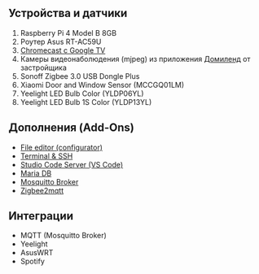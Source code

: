 ## Устройства и датчики
1. Raspberry Pi 4 Model B 8GB
2. Роутер Asus RT-AC59U
3. [Chromecast с Google TV](https://store.google.com/us/product/chromecast_google_tv)
4. Камеры видеонаболюдения (mjpeg) из приложения [Домиленд](https://domyland.ru/) от застройщика
5. Sonoff Zigbee 3.0 USB Dongle Plus
6. Xiaomi Door and Window Sensor (MCCGQ01LM)
7. Yeelight LED Bulb Color (YLDP06YL)
8. Yeelight LED Bulb 1S Color (YLDP13YL)

## Дополнения (Add-Ons)
- [File editor (configurator)](https://github.com/home-assistant/addons/tree/master/configurator)
- [Terminal & SSH](https://github.com/home-assistant/addons/tree/master/ssh)
- [Studio Code Server (VS Code)](https://github.com/hassio-addons/addon-vscode)
- [Maria DB](https://github.com/home-assistant/addons/tree/master/mariadb)
- [Mosquitto Broker](https://github.com/home-assistant/addons/tree/master/mosquitto)
- [Zigbee2mqtt](https://github.com/zigbee2mqtt/hassio-zigbee2mqtt)

## Интеграции
- MQTT (Mosquitto Broker)
- Yeelight
- AsusWRT
- Spotify